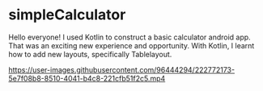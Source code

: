 # simpleCalculator
Hello everyone! I used Kotlin to construct a basic calculator android app. That was an exciting new experience and opportunity. With Kotlin, I learnt how to add new layouts, specifically Tablelayout.

https://user-images.githubusercontent.com/96444294/222772173-5e7f08b8-8510-4041-b4c8-221cfb51f2c5.mp4

